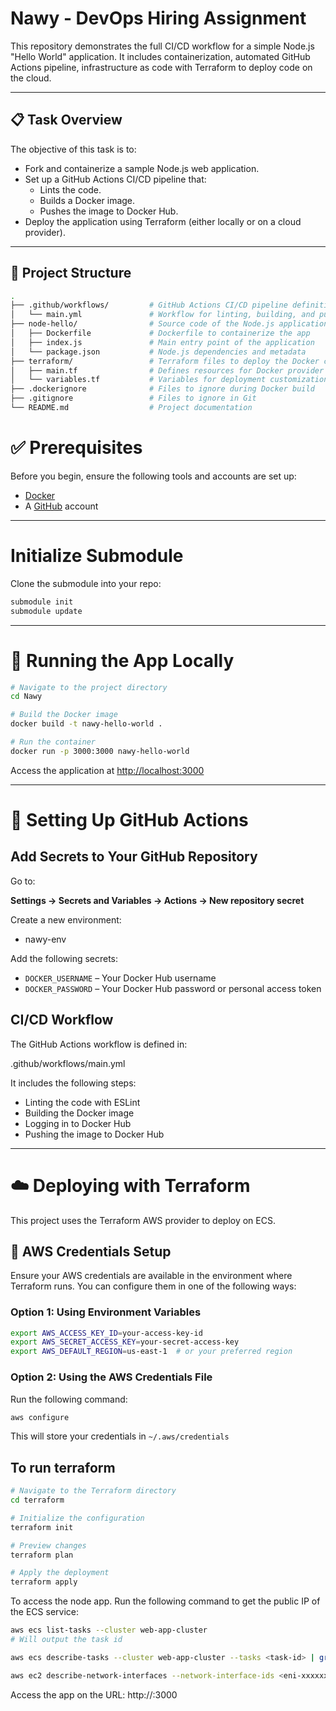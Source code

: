 # Nawy - DevOps Hiring Assignment

This repository demonstrates the full CI/CD workflow for a simple Node.js "Hello World" application. It includes containerization, automated GitHub Actions pipeline, infrastructure as code with Terraform to deploy code on the cloud.

---

## 📋 Task Overview

The objective of this task is to:

- Fork and containerize a sample Node.js web application.
- Set up a GitHub Actions CI/CD pipeline that:
  - Lints the code.
  - Builds a Docker image.
  - Pushes the image to Docker Hub.
- Deploy the application using Terraform (either locally or on a cloud provider).

---

## 📁 Project Structure

```bash
.
├── .github/workflows/         # GitHub Actions CI/CD pipeline definition
│   └── main.yml               # Workflow for linting, building, and pushing Docker image
├── node-hello/                # Source code of the Node.js application
│   ├── Dockerfile             # Dockerfile to containerize the app
│   ├── index.js               # Main entry point of the application
│   └── package.json           # Node.js dependencies and metadata
├── terraform/                 # Terraform files to deploy the Docker container
│   ├── main.tf                # Defines resources for Docker provider deployment
│   └── variables.tf           # Variables for deployment customization
├── .dockerignore              # Files to ignore during Docker build
├── .gitignore                 # Files to ignore in Git
└── README.md                  # Project documentation
```

# ✅ Prerequisites

Before you begin, ensure the following tools and accounts are set up:

- [Docker](https://www.docker.com/)
- A [GitHub](https://github.com/) account

---

# Initialize Submodule
Clone the submodule into your repo:
```bash
submodule init 
submodule update
```

---

# 🚀 Running the App Locally

```bash
# Navigate to the project directory
cd Nawy

# Build the Docker image
docker build -t nawy-hello-world .

# Run the container
docker run -p 3000:3000 nawy-hello-world
```
Access the application at [http://localhost:3000](http://localhost:3000)

---

# 🔧 Setting Up GitHub Actions

## Add Secrets to Your GitHub Repository

Go to:

**Settings → Secrets and Variables → Actions → New repository secret**

Create a new environment:
- nawy-env

Add the following secrets:

- `DOCKER_USERNAME` – Your Docker Hub username  
- `DOCKER_PASSWORD` – Your Docker Hub password or personal access token

## CI/CD Workflow

The GitHub Actions workflow is defined in:

.github/workflows/main.yml


It includes the following steps:

- Linting the code with ESLint  
- Building the Docker image  
- Logging in to Docker Hub  
- Pushing the image to Docker Hub  

---

# ☁️ Deploying with Terraform

This project uses the Terraform AWS provider to deploy on ECS.

## 🔐 AWS Credentials Setup

Ensure your AWS credentials are available in the environment where Terraform runs. You can configure them in one of the following ways:

### Option 1: Using Environment Variables

```bash
export AWS_ACCESS_KEY_ID=your-access-key-id
export AWS_SECRET_ACCESS_KEY=your-secret-access-key
export AWS_DEFAULT_REGION=us-east-1  # or your preferred region
```
### Option 2: Using the AWS Credentials File

Run the following command:

```bash
aws configure
```
This will store your credentials in `~/.aws/credentials`

## To run terraform

```bash
# Navigate to the Terraform directory
cd terraform

# Initialize the configuration
terraform init

# Preview changes
terraform plan

# Apply the deployment
terraform apply
```
To access the node app. Run the following command to get the public IP of the ECS service:
```bash
aws ecs list-tasks --cluster web-app-cluster
# Will output the task id

aws ecs describe-tasks --cluster web-app-cluster --tasks <task-id> | grep eni

aws ec2 describe-network-interfaces --network-interface-ids <eni-xxxxxxxxxxxx> | grep PublicIp

```

Access the app on the URL:
http://<Public-IP>:3000